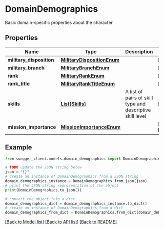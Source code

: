 # DomainDemographics

Basic domain-specific properties about the character

## Properties

Name | Type | Description | Notes
------------ | ------------- | ------------- | -------------
**military_disposition** | [**MilitaryDispositionEnum**](MilitaryDispositionEnum.md) |  | [optional] 
**military_branch** | [**MilitaryBranchEnum**](MilitaryBranchEnum.md) |  | [optional] 
**rank** | [**MilitaryRankEnum**](MilitaryRankEnum.md) |  | [optional] 
**rank_title** | [**MilitaryRankTitleEnum**](MilitaryRankTitleEnum.md) |  | [optional] 
**skills** | [**List[Skills]**](Skills.md) | A list of pairs of skill type and descriptive skill level | [optional] 
**mission_importance** | [**MissionImportanceEnum**](MissionImportanceEnum.md) |  | [optional] [default to MissionImportanceEnum.NORMAL]

## Example

```python
from swagger_client.models.domain_demographics import DomainDemographics

# TODO update the JSON string below
json = "{}"
# create an instance of DomainDemographics from a JSON string
domain_demographics_instance = DomainDemographics.from_json(json)
# print the JSON string representation of the object
print(DomainDemographics.to_json())

# convert the object into a dict
domain_demographics_dict = domain_demographics_instance.to_dict()
# create an instance of DomainDemographics from a dict
domain_demographics_from_dict = DomainDemographics.from_dict(domain_demographics_dict)
```
[[Back to Model list]](../README.md#documentation-for-models) [[Back to API list]](../README.md#documentation-for-api-endpoints) [[Back to README]](../README.md)


